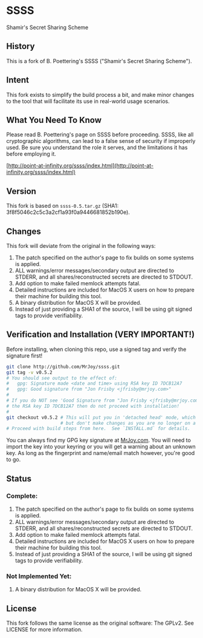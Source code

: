 # SSSS

Shamir's Secret Sharing Scheme


## History

This is a fork of B. Poettering's SSSS ("Shamir's Secret Sharing Scheme").


## Intent

This fork exists to simplify the build process a bit, and make minor changes
to the tool that will facilitate its use in real-world usage scenarios.


## What You Need To Know

Please read B. Poettering's page on SSSS before proceeding.  SSSS, like all
cryptographic algorithms, can lead to a false sense of security if improperly
used.  Be sure you understand the role it serves, and the limitations it has
before employing it.

[http://point-at-infinity.org/ssss/index.html](http://point-at-infinity.org/ssss/index.html)


## Version

This fork is based on `ssss-0.5.tar.gz` (SHA1: 3f8f5046c2c5c3a2cf1a93f0a9446681852b190e).


## Changes

This fork will deviate from the original in the following ways:

1. The patch specified on the author's page to fix builds on some systems is
  applied.
2. ALL warnings/error messages/secondary output are directed to STDERR, and all
  shares/reconstructed secrets are directed to STDOUT.
3. Add option to make failed memlock attempts fatal.
4. Detailed instructions are included for MacOS X users on how to prepare their
  machine for building this tool.
5. A binary distribution for MacOS X will be provided.
6. Instead of just providing a SHA1 of the source, I will be using git signed
  tags to provide verifiability.


## Verification and Installation (VERY IMPORTANT!)

Before installing, when cloning this repo, use a signed tag and verify the
signature first!

```bash
git clone http://github.com/MrJoy/ssss.git
git tag -v v0.5.2
# You should see output to the effect of:
#   gpg: Signature made <date and time> using RSA key ID 7DCB12A7
#   gpg: Good signature from "Jon Frisby <jfrisby@mrjoy.com>"
#
# If you do NOT see 'Good Signature from "Jon Frisby <jfrisby@mrjoy.com>" and
# the RSA key ID 7DCB12A7 then do not proceed with installation!
#
git checkout v0.5.2 # This will put you in 'detached head' mode, which is fine
                    # but don't make changes as you are no longer on a branch!
# Proceed with build steps from here.  See `INSTALL.md` for details.
```

You can always find my GPG key signature at [MrJoy.com](http://MrJoy.com).  You
will need to import the key into your keyring or you will get a warning about
an unknown key.  As long as the fingerprint and name/email match however,
you're good to go.


## Status

### Complete:

1. The patch specified on the author's page to fix builds on some systems is
  applied.
2. ALL warnings/error messages/secondary output are directed to STDERR, and all
  shares/reconstructed secrets are directed to STDOUT.
3. Add option to make failed memlock attempts fatal.
4. Detailed instructions are included for MacOS X users on how to prepare their
  machine for building this tool.
5. Instead of just providing a SHA1 of the source, I will be using git signed
  tags to provide verifiability.

### Not Implemented Yet:

1. A binary distribution for MacOS X will be provided.

## License

This fork follows the same license as the original software:  The GPLv2.  See
LICENSE for more information.

